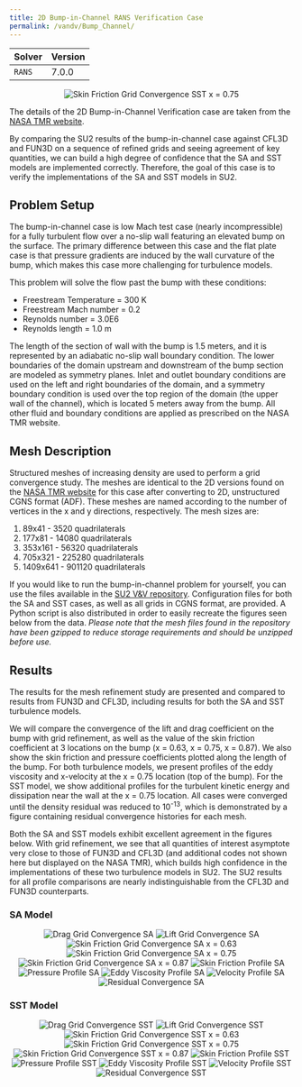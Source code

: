 ```yaml
---
title: 2D Bump-in-Channel RANS Verification Case
permalink: /vandv/Bump_Channel/
---
```


| Solver | Version |
| --- | --- |
| `RANS` | 7.0.0 |

<p align="center">
<img src="/su2/vandv_files/Bump_Channel/images/bump_cf_0p75_gridconv_sst.png" alt="Skin Friction Grid Convergence SST x = 0.75" />
</p>


The details of the 2D Bump-in-Channel Verification case are taken from the [NASA TMR website](https://turbmodels.larc.nasa.gov/bump.html). 

By comparing the SU2 results of the bump-in-channel case against CFL3D and FUN3D on a sequence of refined grids and seeing agreement of key quantities, we can build a high degree of confidence that the SA and SST models are implemented correctly. Therefore, the goal of this case is to verify the implementations of the SA and SST models in SU2.

## Problem Setup

The bump-in-channel case is low Mach test case (nearly incompressible) for a fully turbulent flow over a no-slip wall featuring an elevated bump on the surface. The primary difference between this case and the flat plate case is that pressure gradients are induced by the wall curvature of the bump, which makes this case more challenging for turbulence models.

This problem will solve the flow past the bump with these conditions:
- Freestream Temperature = 300 K
- Freestream Mach number = 0.2
- Reynolds number = 3.0E6
- Reynolds length = 1.0 m

The length of the section of wall with the bump is 1.5 meters, and it is represented by an adiabatic no-slip wall boundary condition. The lower boundaries of the domain upstream and downstream of the bump section are modeled as symmetry planes. Inlet and outlet boundary conditions are used on the left and right boundaries of the domain, and a symmetry boundary condition is used over the top region of the domain (the upper wall of the channel), which is located 5 meters away from the bump. All other fluid and boundary conditions are applied as prescribed on the NASA TMR website.

## Mesh Description

Structured meshes of increasing density are used to perform a grid convergence study. The meshes are identical to the 2D versions found on the [NASA TMR website](https://turbmodels.larc.nasa.gov/bump_grids.html) for this case after converting to 2D, unstructured CGNS format (ADF). These meshes are named according to the number of vertices in the x and y directions, respectively. The mesh sizes are: 

1. 89x41  - 3520 quadrilaterals
2. 177x81  - 14080 quadrilaterals
3. 353x161 - 56320 quadrilaterals
4. 705x321 - 225280 quadrilaterals
5. 1409x641 - 901120 quadrilaterals

If you would like to run the bump-in-channel problem for yourself, you can use the files available in the [SU2 V&V repository](https://github.com/su2code/VandV/tree/master/rans/bump_in_channel_2d). Configuration files for both the SA and SST cases, as well as all grids in CGNS format, are provided. A Python script is also distributed in order to easily recreate the figures seen below from the data. *Please note that the mesh files found in the repository have been gzipped to reduce storage requirements and should be unzipped before use.*

## Results

The results for the mesh refinement study are presented and compared to results from FUN3D and CFL3D, including results for both the SA and SST turbulence models.

We will compare the convergence of the lift and drag coefficient on the bump with grid refinement, as well as the value of the skin friction coefficient at 3 locations on the bump (x = 0.63, x = 0.75, x = 0.87). We also show the skin friction and pressure coefficients plotted along the length of the bump. For both turbulence models, we present profiles of the eddy viscosity and x-velocity at the x = 0.75 location (top of the bump). For the SST model, we show additional profiles for the turbulent kinetic energy and dissipation near the wall at the x = 0.75 location. All cases were converged until the density residual was reduced to 10<sup>-13</sup>, which is demonstrated by a figure containing residual convergence histories for each mesh.

Both the SA and SST models exhibit excellent agreement in the figures below. With grid refinement, we see that all quantities of interest asymptote very close to those of FUN3D and CFL3D (and additional codes not shown here but displayed on the NASA TMR), which builds high confidence in the implementations of these two turbulence models in SU2. The SU2 results for all profile comparisons are nearly indistinguishable from the CFL3D and FUN3D counterparts.

### SA Model

<p align="center">
<img src="/su2/vandv_files/Bump_Channel/images/bump_cd_gridconv_sa.png" alt="Drag Grid Convergence SA" />
<img src="/su2/vandv_files/Bump_Channel/images/bump_cl_gridconv_sa.png" alt="Lift Grid Convergence SA" />
<img src="/su2/vandv_files/Bump_Channel/images/bump_cf_0p63_gridconv_sa.png" alt="Skin Friction Grid Convergence SA x = 0.63" />
<img src="/su2/vandv_files/Bump_Channel/images/bump_cf_0p75_gridconv_sa.png" alt="Skin Friction Grid Convergence SA x = 0.75" />
<img src="/su2/vandv_files/Bump_Channel/images/bump_cf_0p87_gridconv_sa.png" alt="Skin Friction Grid Convergence SA x = 0.87" />
<img src="/su2/vandv_files/Bump_Channel/images/bump_cf_profile_sa.png" alt="Skin Friction Profile SA" />
<img src="/su2/vandv_files/Bump_Channel/images/bump_cp_profile_sa.png" alt="Pressure Profile SA" />
<img src="/su2/vandv_files/Bump_Channel/images/bump_eddy_profile_sa.png" alt="Eddy Viscosity Profile SA" />
<img src="/su2/vandv_files/Bump_Channel/images/bump_vel_profile_sa.png" alt="Velocity Profile SA" />
<img src="/su2/vandv_files/Bump_Channel/images/bump_residual_convergence_sa.png" alt="Residual Convergence SA" />
</p>

### SST Model

<p align="center">
<img src="/su2/vandv_files/Bump_Channel/images/bump_cd_gridconv_sst.png" alt="Drag Grid Convergence SST" />
<img src="/su2/vandv_files/Bump_Channel/images/bump_cl_gridconv_sst.png" alt="Lift Grid Convergence SST" />
<img src="/su2/vandv_files/Bump_Channel/images/bump_cf_0p63_gridconv_sst.png" alt="Skin Friction Grid Convergence SST x = 0.63" />
<img src="/su2/vandv_files/Bump_Channel/images/bump_cf_0p75_gridconv_sst.png" alt="Skin Friction Grid Convergence SST x = 0.75" />
<img src="/su2/vandv_files/Bump_Channel/images/bump_cf_0p87_gridconv_sst.png" alt="Skin Friction Grid Convergence SST x = 0.87" />
<img src="/su2/vandv_files/Bump_Channel/images/bump_cf_profile_sst.png" alt="Skin Friction Profile SST" />
<img src="/su2/vandv_files/Bump_Channel/images/bump_cp_profile_sst.png" alt="Pressure Profile SST" />
<img src="/su2/vandv_files/Bump_Channel/images/bump_eddy_profile_sst.png" alt="Eddy Viscosity Profile SST" />
<img src="/su2/vandv_files/Bump_Channel/images/bump_vel_profile_sst.png" alt="Velocity Profile SST" />
<img src="/su2/vandv_files/Bump_Channel/images/bump_residual_convergence_sst.png" alt="Residual Convergence SST" />
</p>

